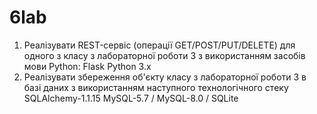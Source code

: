 # 6lab
1) Реалізувати REST-сервіс (операції GET/POST/PUT/DELETE) для одного з класу з лабораторної роботи 3 з використанням засобів мови Python:
Flask
Python 3.x
2) Реалізувати збереження об'єкту класу з лабораторної роботи 3 в базі даних з використанням наступного технологічного стеку 
SQLAlchemy-1.1.15
MySQL-5.7 / MySQL-8.0 / SQLite

